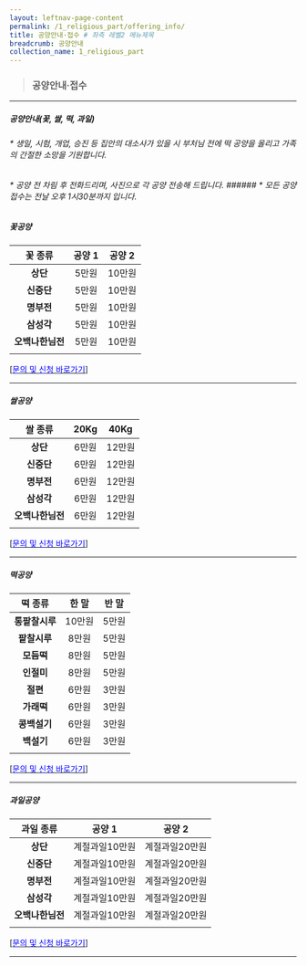 ```yaml
---
layout: leftnav-page-content
permalink: /1_religious_part/offering_info/
title: 공양안내·접수 # 좌측 레벨2 메뉴제목
breadcrumb: 공양안내
collection_name: 1_religious_part
---
```


> ### **공양안내·접수**

---

##### **공양안내(꽃, 쌀, 떡, 과일)**

###### * *생일, 시험, 개업, 승진 등 집안의 대소사가 있을 시 부처님 전에 떡 공양을 올리고 가족의 간절한 소망을 기원합니다.*
###### * *공양 전 차림 후 전화드리며, 사진으로 각 공양 전송해 드립니다.* ###### * *모든 공양 접수는 전날 오후 1시30분까지 입니다.*

##### **꽃공양**

|**꽃 종류**|**공양 1**| **공양 2**|
|:-:|:-:|:-:|
| **상단**  | 5만원  | 10만원  |
| **신중단** | 5만원  | 10만원  |
| **명부전** | 5만원  | 10만원  |
| **삼성각** | 5만원  | 10만원  |
| **오백나한님전** | 5만원  | 10만원  |
||||

[[<span style="color:blue">문의 및 신청 바로가기</span>] ](/1_0_templeNews/questions/)

---

##### **쌀공양**

|**쌀 종류**|**20Kg**| **40Kg**|
|:-:|:-:|:-:|
| **상단**  | 6만원  | 12만원  |
| **신중단** | 6만원  | 12만원  |
| **명부전** | 6만원  | 12만원  |
| **삼성각** | 6만원  | 12만원  |
| **오백나한님전** | 6만원  | 12만원  |
||||

[[<span style="color:blue">문의 및 신청 바로가기</span>] ](/1_0_templeNews/questions/)

---

##### **떡공양**

|**떡 종류**|**한 말**| **반 말**|
|:-:|:-:|:-:|
| **통팥찰시루**  | 10만원  | 5만원  |
| **팥찰시루** | 8만원  | 5만원  |
| **모듬떡** | 8만원  | 5만원  |
| **인절미** | 8만원  | 5만원  |
| **절편** | 6만원  | 3만원  |
| **가래떡** | 6만원   | 3만원  |
| **콩백설기** | 6만원  | 3만원  |
| **백설기** | 6만원   | 3만원  |
||||

[[<span style="color:blue">문의 및 신청 바로가기</span>] ](/1_0_templeNews/questions/)

---

##### **과일공양**

|**과일 종류**|**공양 1**| **공양 2**|
|:-:|:-:|:-:|
| **상단**  |  계절과일10만원 | 계절과일20만원 |
| **신중단** |  계절과일10만원 | 계절과일20만원 |
| **명부전** | 계절과일10만원 | 계절과일20만원 |
| **삼성각** |  계절과일10만원 | 계절과일20만원 |
| **오백나한님전** |  계절과일10만원 | 계절과일20만원 |
||||

[[<span style="color:blue">문의 및 신청 바로가기</span>] ](/1_0_templeNews/questions/)

---
